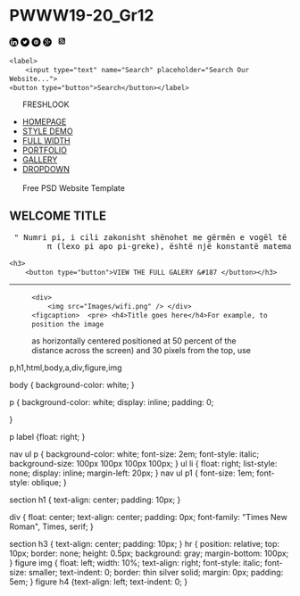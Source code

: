 # PWWW19-20_Gr12

<!DOCTYPE html>
<html lang="en">
<head>
    <meta charset ="utf-8">
    <title>Projekti</title>
    <link rel="stylesheet" type="text/css" href="PWWW19-20_Gr12.css">
</head>

<body>
<p>
    <a href="http://www.instagram.com" class="in">
        <img src="Images/insta.png" height="16" alt="in"/></a>
    <a href="http://www.twitter.com">
        <img src="Images/twitter.png" height="16" alt="Twitter"/></a>
    <a href="http://www.pinterest.com">
        <img src="Images/pinterest.png" height="16" alt="Pinterest"/></a>
    <a href="http://www.google.com">
        <img src="Images/google.png" height="16" alt="Google+"/></a>
    <a href="http://www.wifi.com">
        <img src="Images/wifi.png" height="20" alt="Wifi"/></a>


    <label>
        <input type="text" name="Search" placeholder="Search Our Website...">
    <button type="button">Search</button></label>
</p>

<p>
    <nav>
        <ul>
<p>FRESHLOOK</p>


<li><a href="#">HOMEPAGE</a></li>
<li><a href="#">STYLE DEMO</a></li>
<li><a href="#">FULL WIDTH</a></li>
<li><a href="#">PORTFOLIO</a></li>
<li><a href="#">GALLERY</a></li>
<li><a href="#">DROPDOWN</a></li><br>
<p1>Free PSD Website Template</p1>
        </ul>
     </nav>
</p>

<section>
    <h1> WELCOME TITLE</h1>
    <div>
    <pre> " Numri pi, i cili zakonisht shënohet me gërmën e vogël të alfabetit grek
        π (lexo pi apo pi-greke), është një konstantë matematikore "  </pre></div>


    <h3>
        <button type="button">VIEW THE FULL GALERY &#187 </button></h3>
</section>
<hr>

<aside> <figure>

    <div>
        <img src="Images/wifi.png" /> </div>
    <figcaption>  <pre> <h4>Title goes here</h4>For example, to position the image
as horizontally centered positioned at
50 percent of the distance across the
 screen) and 30 pixels
from the top, use
        </pre>
   </figcaption>

</figure>
</aside>



</body>







p,h1,html,body,a,div,figure,img

   body
   {
	   background-color: white;
   }

   p
  {
	  background-color: white;
	  display: inline;
	  padding: 0;

  }

  p label  {float: right; }


  nav ul p
  {
      background-color: white;
	  font-size: 2em;
	  font-style: italic;
	  background-size: 100px 100px 100px 100px;
  }
    ul li
  {   float: right;
	  list-style: none;
	  display: inline;
	  margin-left: 20px;
  }
  nav ul p1
  {
	  font-size: 1em;
	  font-style: oblique;
  }

  section h1
  {
	 text-align: center;
     padding: 10px;
  }

  div
  { float: center;
	 text-align: center;
     padding: 0px;
font-family: "Times New Roman", Times, serif;
  }

  section h3
  {
	  text-align: center;
     padding: 10px;
  }
  hr
  {
	  position: relative;
	  top: 10px;
	  border: none;
	  height: 0.5px;
	  background: gray;
	  margin-bottom: 100px;
  }
  figure  img   {
               float: left;
               width: 10%;
               text-align: right;
               font-style: italic;
               font-size: smaller;
               text-indent: 0;
               border: thin silver solid;
               margin: 0px;
               padding: 5em;
}
figure h4 {text-align: left;
         text-indent: 0;
         }
